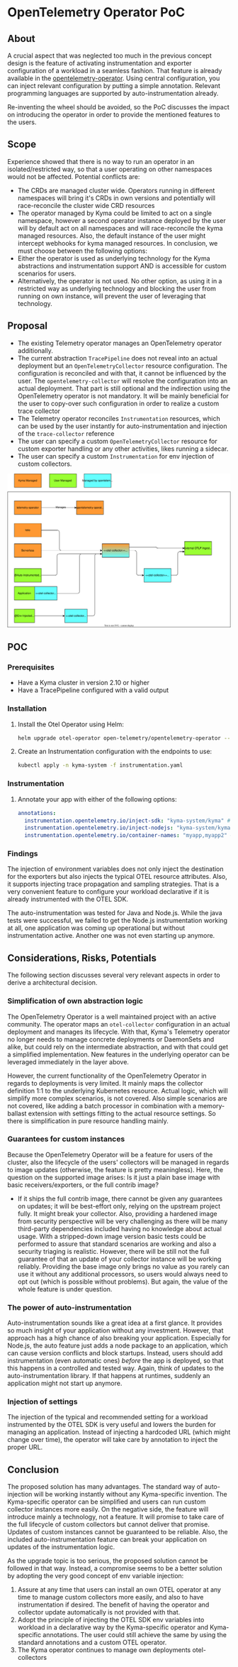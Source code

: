 # OpenTelemetry Operator PoC

## About
A crucial aspect that was neglected too much in the previous concept design is the feature of activating instrumentation and exporter configuration of a workload in a seamless fashion. That feature is already available in the [opentelemetry-operator](https://github.com/open-telemetry/opentelemetry-operator#opentelemetry-auto-instrumentation-injection). Using central configuration, you can inject relevant configuration by putting a simple annotation. Relevant programming languages are supported by auto-instrumentation already.

Re-inventing the wheel should be avoided, so the PoC discusses the impact on introducing the operator in order to provide the mentioned features to the users.

## Scope
Experience showed that there is no way to run an operator in an isolated/restricted way, so that a user operating on other namespaces would not be affected. Potential conflicts are:
- The CRDs are managed cluster wide. Operators running in different namespaces will bring it's CRDs in own versions and potentially will race-reconcile the cluster wide CRD resources
- The operator managed by Kyma could be limited to act on a single namespace, however a second operator instance deployed by the user will by default act on all namespaces and will race-reconcile the kyma managed resources. Also, the default instance of the user might intercept webhooks for kyma managed resources.
In conclusion, we must choose between the following options:
- Either the operator is used as underlying technology for the Kyma abstractions and instrumentation support AND is accessible for custom scenarios for users.
- Alternatively, the operator is not used. No other option, as using it in a restricted way as underlying technology and blocking the user from running on own instance, will prevent the user of leveraging that technology.

## Proposal

- The existing Telemetry operator manages an OpenTelemetry operator additionally.
- The current abstraction `TracePipeline` does not reveal into an actual deployment but an `OpenTelemetryCollector` resource configuration. The configuration is reconciled and with that, it cannot be influenced by the user. The `opentelemetry-collector` will resolve the configuration into an actual deployment. That part is still optional and the indirection using the OpenTelemetry operator is not mandatory. It will be mainly beneficial for the user to copy-over such configuration in order to realize a custom trace collector
- The Telemetry operator reconciles `Instrumentation` resources, which can be used by the user instantly for auto-instrumentation and injection of the `trace-collector` reference
- The user can specify a custom `OpenTelemetryCollector` resource for custom exporter handling or any other activities, likes running a sidecar.
- The user can specify a custom `Instrumentation` for env injection of custom collectors.

![Architecture](./assets/architecture.drawio.svg)

## POC

### Prerequisites
- Have a Kyma cluster in version 2.10 or higher
- Have a TracePipeline configured with a valid output


### Installation
1. Install the Otel Operator using Helm:

   ```bash
   helm upgrade otel-operator open-telemetry/opentelemetry-operator --version 0.21.1 --install --namespace kyma-system -f otel-operator-values.yaml
   ```

1. Create an Instrumentation configuration with the endpoints to use:
   ```bash
   kubectl apply -n kyma-system -f instrumentation.yaml
   ```

### Instrumentation
1. Annotate your app with either of the following options:
   ```yaml
   annotations:
     instrumentation.opentelemetry.io/inject-sdk: "kyma-system/kyma" #to inject env variables only
     instrumentation.opentelemetry.io/inject-nodejs: "kyma-system/kyma" #to inject env variables and nodejs instrumentation library
     instrumentation.opentelemetry.io/container-names: "myapp,myapp2" #to inject env variables and javaagent
   ```

### Findings

The injection of environment variables does not only inject the destination for the exporters but also injects the typical OTEL resource attributes. Also, it supports injecting trace propagation and sampling strategies. That is a very convenient feature to configure your workload declarative if it is already instrumented with the OTEL SDK.

The auto-instrumentation was tested for Java and Node.js. While the java tests were successful, we failed to get the Node.js instrumentation working at all, one application was coming up operational but without instrumentation active. Another one was not even starting up anymore.

## Considerations, Risks, Potentials

The following section discusses several very relevant aspects in order to derive a architectural decision.

### Simplification of own abstraction logic

The OpenTelemetry Operator is a well maintained project with an active community. The operator maps an `otel-collector` configuration in an actual deployment and manages its lifecycle. With that, Kyma's Telemetry operator no longer needs to manage concrete deployments or DaemonSets and alike, but could rely on the intermediate abstraction, and with that could get a simplified implementation. New features in the underlying operator can be leveraged immediately in the layer above.

However, the current functionality of the OpenTelemetry Operator in regards to deployments is very limited. It mainly maps the collector definition 1:1 to the underlying Kubernetes resource. Actual logic, which will simplify more complex scenarios, is not covered. Also simple scenarios are not covered, like adding a batch processor in combination with a memory-ballast extension with settings fitting to the actual resource settings. So there is simplification in pure resource handling mainly.

### Guarantees for custom instances

Because the OpenTelemetry Operator will be a feature for users of the cluster, also the lifecycle of the users' collectors will be managed in regards to image updates (otherwise, the feature is pretty meaningless). Here, the question on the supported image arises: 
Is it just a plain base image with basic receivers/exporters, or the full contrib image?
- If it ships the full contrib image, there cannot be given any guarantees on updates; it will be best-effort only, relying on the upstream project fully. It might break your collector. Also, providing a hardened image from security perspective will be very challenging as there will be many third-party dependencies included having no knowledge about actual usage.
With a stripped-down image version basic tests could be performed to assure that standard scenarios are working and also a security triaging is realistic. However, there will be still not the full guarantee of that an update of your collector instance will be working reliably.
Providing the base image only brings no value as you rarely can use it without any additional processors, so users would always need to opt out (which is possible without problems). But again, the value of the whole feature is under question.

### The power of auto-instrumentation

Auto-instrumentation sounds like a great idea at a first glance. It provides so much insight of your application without any investment. However, that approach has a high chance of also breaking your application. Especially for Node.js, the auto feature just adds a node package to an application, which can cause version conflicts and block startups.
Instead, users should add instrumentation (even automatic ones) _before_ the app is deployed, so that this happens in a controlled and tested way. Again, think of updates to the auto-instrumentation library. If that happens at runtimes, suddenly an application might not start up anymore.

### Injection of settings

The injection of the typical and recommended setting for a workload instrumented by the OTEL SDK is very useful and lowers the burden for managing an application. Instead of injecting a hardcoded URL (which might change over time), the operator will take care by annotation to inject the proper URL.

## Conclusion

The proposed solution has many advantages. The standard way of auto-injection will be working instantly without any Kyma-specific invention. The Kyma-specific operator can be simplified and users can run custom collector instances more easily.
On the negative side, the feature will introduce mainly a technology, not a feature. It will promise to take care of the full lifecycle of custom collectors but cannot deliver that promise. Updates of custom instances cannot be guaranteed to be reliable. Also, the included auto-instrumentation feature can break your application on updates of the instrumentation logic.

As the upgrade topic is too serious, the proposed solution cannot be followed in that way. Instead, a compromise seems to be a better solution by adopting the very good concept of env variable injection:
1. Assure at any time that users can install an own OTEL operator at any time to manage custom collectors more easily, and also to have instrumentation if desired. The benefit of having the operator and collector update automatically is not provided with that.
1. Adopt the principle of injecting the OTEL SDK env variables into workload in a declarative way by the Kyma-specific operator and Kyma-specific annotations. The user could still achieve the same by using the standard annotations and a custom OTEL operator.
1. The Kyma operator continues to manage own deployments otel-collectors
